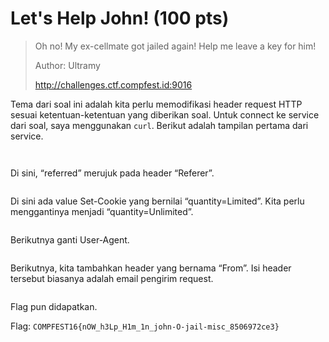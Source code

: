 # Let's Help John! (100 pts)

> Oh no! My ex-cellmate got jailed again! Help me leave a key for him!
>
> Author: Ultramy
>
> http://challenges.ctf.compfest.id:9016

Tema dari soal ini adalah kita perlu memodifikasi header request HTTP sesuai ketentuan-ketentuan yang diberikan soal. Untuk connect ke service dari soal, saya menggunakan `curl`. Berikut adalah tampilan pertama dari service.

<figure><img src="https://lh7-rt.googleusercontent.com/docsz/AD_4nXenUBRAJxtV_MemYDJ_jj6l_2Vtf9377Nh4eN4t-wHujDqQCLR934cWw7puYQdHnTSC7Jnc05QVTtiu444jA20K6vg-ZvOhHveCPQWtbh_tlWE2qBULEVUVDntHYnHCEe-fypFy5FthbO7mgcx2AnM1pF5g?key=ndfxH1b3fpmazlbRgIkT3Q" alt=""><figcaption></figcaption></figure>

<figure><img src="https://lh7-rt.googleusercontent.com/docsz/AD_4nXeoH6Ki_fHWqlqwO-vVa6TKHrqhxIkxtLCvuQfKWF2tREAMxvZ6XV_7PdWn_DYWvNYtptPdnHMPxcGCvZdoXL6kjaj14A88ztugu96Cib8yEPW7-b3Ofc4U75yqVu9qFehbOnQ08uZuZZgNms_62DX_oYuG?key=ndfxH1b3fpmazlbRgIkT3Q" alt=""><figcaption></figcaption></figure>

Di sini, “referred” merujuk pada header “Referer”.

<figure><img src="https://lh7-rt.googleusercontent.com/docsz/AD_4nXeZu-dfH-G8knLQStahttGEkkRHk23vmRCVHpj1N4uvzQFEeY3fIYqcrc3ujWEWi-SHlYaSSNGszQ2mCo3PD2CFuJdzQkFloKEFiQG16VCo-06R5AQRZauzXv0ocqub9BhG85mJy4c2EKgXuxRznGn1yZ0?key=ndfxH1b3fpmazlbRgIkT3Q" alt=""><figcaption></figcaption></figure>

Di sini ada value Set-Cookie yang bernilai “quantity=Limited”. Kita perlu menggantinya menjadi “quantity=Unlimited”.

<figure><img src="https://lh7-rt.googleusercontent.com/docsz/AD_4nXeEOYAaKqxn_atPLvcsSpKzuPjIr_knVmoB2VGLT32J-gAKpRnn7S-tJeWzwSVbbjcKY1S9dvjCUvLH1iKWG1dvvccfhym8L9P2tcMde1bBB7rgXynXJ8_Z7qR5KiJGwXyDOEwmdAHrjkcKZShFleyNBwZN?key=ndfxH1b3fpmazlbRgIkT3Q" alt=""><figcaption></figcaption></figure>

Berikutnya ganti User-Agent.

<figure><img src="https://lh7-rt.googleusercontent.com/docsz/AD_4nXefgYgkAAuvd8ovmfo-WOAyUiaKWtB6a9cti_SQEQtCMond2YuuBfExZcDusOSJyymOP-cAIvj2fvmi5pLNaf3oLq-IutcqaTMprvAg5URYGuG4i5JcWf2XhQ4WpDX5NBGAoIXhQ-rRD9rsu1yZgc1lpauC?key=ndfxH1b3fpmazlbRgIkT3Q" alt=""><figcaption></figcaption></figure>

Berikutnya, kita tambahkan header yang bernama “From”. Isi header tersebut biasanya adalah email pengirim request.

<figure><img src="https://lh7-rt.googleusercontent.com/docsz/AD_4nXem2xzAjWaHuAzT6fOwf9taLrVTJUwtCbtR12-pMVQbuxNLl_Y1BpJIyB_dNI12T8-f4s2dzQwiJYfu2oiFBaIpBK-xSu6JuYLPnQrbHCnC93A3T5-84XLlbIsH8AIycA9tJOv9FcXRTENOzR4sUFFzZxff?key=ndfxH1b3fpmazlbRgIkT3Q" alt=""><figcaption></figcaption></figure>

Flag pun didapatkan.

Flag: `COMPFEST16{nOW_h3Lp_H1m_1n_john-O-jail-misc_8506972ce3}`
